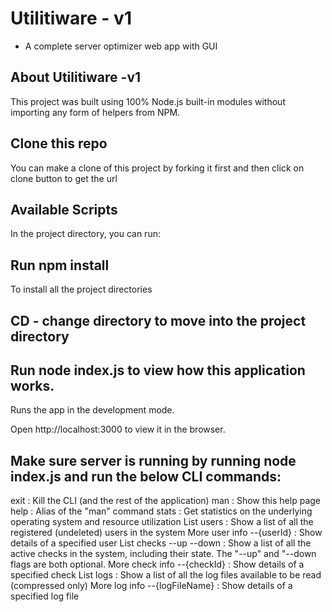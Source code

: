 # Utilitiware - v1
- A complete server optimizer web app with GUI

## About Utilitiware -v1    
This project was built using 100% Node.js built-in modules without importing any form of helpers from NPM.

## Clone this repo
You can make a clone of this project by forking it first and then click on clone button to get the url

## Available Scripts
In the project directory, you can run:

## Run npm install
To install all the project directories
## CD - change directory to move into the project directory

## Run node index.js to view how this application works.
Runs the app in the development mode.

Open http://localhost:3000 to view it in the browser.

## Make sure server is running by running node index.js and run the below CLI commands:
exit : Kill the CLI (and the rest of the application)
man : Show this help page
help : Alias of the "man" command
stats : Get statistics on the underlying operating system and resource utilization
List users : Show a list of all the registered (undeleted) users in the system
More user info --{userId} : Show details of a specified user
List checks --up --down : Show a list of all the active checks in the system, including their state. The "--up" and "--down flags are both optional.
More check info --{checkId} : Show details of a specified check
List logs : Show a list of all the log files available to be read (compressed only)
More log info --{logFileName} : Show details of a specified log file
